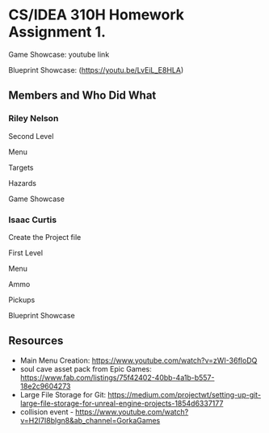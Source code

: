 # CS/IDEA 310H Homework Assignment 1.

Game Showcase: youtube link

Blueprint Showcase: (https://youtu.be/LvEiL_E8HLA)

## Members and Who Did What

### Riley Nelson
Second Level

Menu

Targets

Hazards

Game Showcase

### Isaac Curtis
Create the Project file

First Level

Menu

Ammo

Pickups

Blueprint Showcase

## Resources

* Main Menu Creation: https://www.youtube.com/watch?v=zWI-36fIoDQ 
* soul cave asset pack from Epic Games: https://www.fab.com/listings/75f42402-40bb-4a1b-b557-18e2c9604273
* Large File Storage for Git: https://medium.com/projectwt/setting-up-git-large-file-storage-for-unreal-engine-projects-1854d6337177
* collision event - https://www.youtube.com/watch?v=H2I7I8blgn8&ab_channel=GorkaGames
